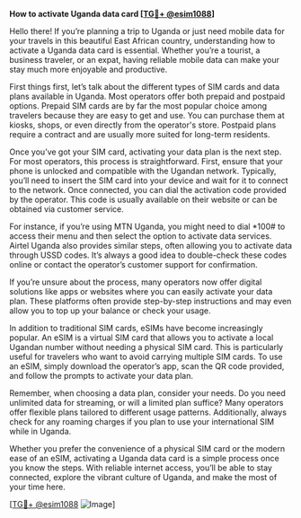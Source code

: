 **How to activate Uganda data card [[TG💪+ @esim1088](https://t.me/s/esim1088)]**

Hello there! If you’re planning a trip to Uganda or just need mobile data for your travels in this beautiful East African country, understanding how to activate a Uganda data card is essential. Whether you’re a tourist, a business traveler, or an expat, having reliable mobile data can make your stay much more enjoyable and productive.

First things first, let’s talk about the different types of SIM cards and data plans available in Uganda. Most operators offer both prepaid and postpaid options. Prepaid SIM cards are by far the most popular choice among travelers because they are easy to get and use. You can purchase them at kiosks, shops, or even directly from the operator's store. Postpaid plans require a contract and are usually more suited for long-term residents.

Once you’ve got your SIM card, activating your data plan is the next step. For most operators, this process is straightforward. First, ensure that your phone is unlocked and compatible with the Ugandan network. Typically, you’ll need to insert the SIM card into your device and wait for it to connect to the network. Once connected, you can dial the activation code provided by the operator. This code is usually available on their website or can be obtained via customer service.

For instance, if you’re using MTN Uganda, you might need to dial *100# to access their menu and then select the option to activate data services. Airtel Uganda also provides similar steps, often allowing you to activate data through USSD codes. It’s always a good idea to double-check these codes online or contact the operator’s customer support for confirmation.

If you’re unsure about the process, many operators now offer digital solutions like apps or websites where you can easily activate your data plan. These platforms often provide step-by-step instructions and may even allow you to top up your balance or check your usage.

In addition to traditional SIM cards, eSIMs have become increasingly popular. An eSIM is a virtual SIM card that allows you to activate a local Ugandan number without needing a physical SIM card. This is particularly useful for travelers who want to avoid carrying multiple SIM cards. To use an eSIM, simply download the operator’s app, scan the QR code provided, and follow the prompts to activate your data plan.

Remember, when choosing a data plan, consider your needs. Do you need unlimited data for streaming, or will a limited plan suffice? Many operators offer flexible plans tailored to different usage patterns. Additionally, always check for any roaming charges if you plan to use your international SIM while in Uganda.

Whether you prefer the convenience of a physical SIM card or the modern ease of an eSIM, activating a Uganda data card is a simple process once you know the steps. With reliable internet access, you’ll be able to stay connected, explore the vibrant culture of Uganda, and make the most of your time here.

[[TG💪+ @esim1088](https://t.me/s/esim1088) ![Image](https://i.postimg.cc/Y0z9fWf4/image.png)]